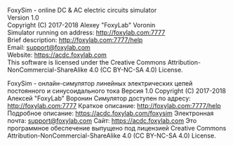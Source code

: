 FoxySim - online DC & AC electric circuits simulator<br/>
Version 1.0<br/>
Copyright (C) 2017-2018 Alexey "FoxyLab" Voronin<br/>
Simulator running on address: http://foxylab.com:7777<br/>
Brief description: http://foxylab.com:7777/help<br/>
Email:    support@foxylab.com<br/>
Website:  https://acdc.foxylab.com<br/>
This software is licensed under the Creative Commons Attribution-NonCommercial-ShareAlike 4.0 (CC BY-NC-SA 4.0) License.<br/>

FoxySim - онлайн-симулятор линейных электрических цепей постоянного и синусоидального тока
Версия 1.0
Copyright (C) 2017-2018 Алексей "FoxyLab" Воронин
Симулятор доступен по адресу: http://foxylab.com:7777
Краткое описание: http://foxylab.com:7777/help
Подробное описание: https://acdc.foxylab.com/foxysim
Электронная почта:    support@foxylab.com
Сайт:  https://acdc.foxylab.com
Это программное обеспечение выпущено под лицензией Creative Commons Attribution-NonCommercial-ShareAlike 4.0 (CC BY-NC-SA 4.0) License.
